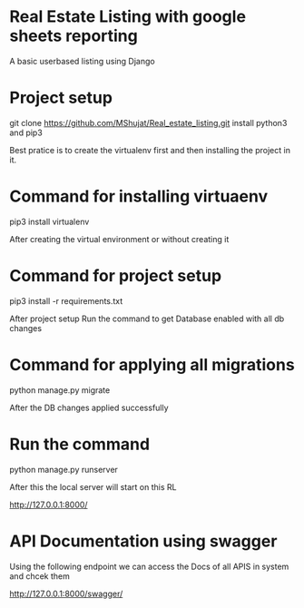 # Real Estate Listing with google sheets reporting
A basic userbased listing using Django


# Project setup
git clone https://github.com/MShujat/Real_estate_listing.git
install python3 and pip3

Best pratice is to create the virtualenv first and then installing the project in it.
# Command for installing virtuaenv

pip3 install virtualenv

After creating the virtual environment or without creating it
# Command for project setup
pip3 install -r requirements.txt

After project setup Run the command to get Database enabled with all db changes
# Command for applying all migrations
python manage.py migrate

After the DB changes applied successfully
# Run the command
python manage.py runserver

After this the local server will start on this RL

http://127.0.0.1:8000/

# API Documentation using swagger
Using the following endpoint we can access the Docs of all APIS in system and chcek them

http://127.0.0.1:8000/swagger/

